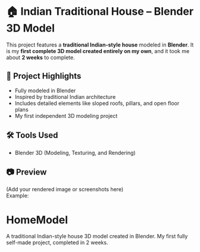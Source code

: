 # 🏠 Indian Traditional House – Blender 3D Model

This project features a **traditional Indian-style house** modeled in **Blender**. It is my **first complete 3D model created entirely on my own**, and it took me about **2 weeks** to complete.

## 📌 Project Highlights

- Fully modeled in Blender  
- Inspired by traditional Indian architecture  
- Includes detailed elements like sloped roofs, pillars, and open floor plans  
- My first independent 3D modeling project  

## 🛠 Tools Used

- Blender 3D (Modeling, Texturing, and Rendering)

## 📷 Preview

(Add your rendered image or screenshots here)  
Example:
# HomeModel
A traditional Indian-style house 3D model created in Blender. My first fully self-made project, completed in 2 weeks.
